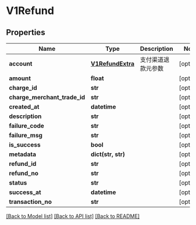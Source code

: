 # V1Refund

## Properties
Name | Type | Description | Notes
------------ | ------------- | ------------- | -------------
**account** | [**V1RefundExtra**](V1RefundExtra.md) | 支付渠道退款元参数 | [optional] 
**amount** | **float** |  | [optional] 
**charge_id** | **str** |  | [optional] 
**charge_merchant_trade_id** | **str** |  | [optional] 
**created_at** | **datetime** |  | [optional] 
**description** | **str** |  | [optional] 
**failure_code** | **str** |  | [optional] 
**failure_msg** | **str** |  | [optional] 
**is_success** | **bool** |  | [optional] 
**metadata** | **dict(str, str)** |  | [optional] 
**refund_id** | **str** |  | [optional] 
**refund_no** | **str** |  | [optional] 
**status** | **str** |  | [optional] 
**success_at** | **datetime** |  | [optional] 
**transaction_no** | **str** |  | [optional] 

[[Back to Model list]](../README.md#documentation-for-models) [[Back to API list]](../README.md#documentation-for-api-endpoints) [[Back to README]](../README.md)


